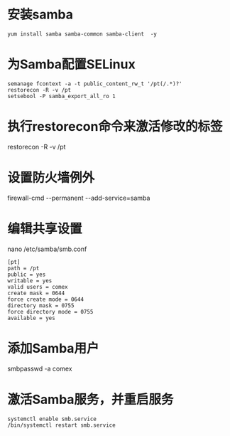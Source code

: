 # 安装samba
```
yum install samba samba-common samba-client  -y
```

# 为Samba配置SELinux
```
semanage fcontext -a -t public_content_rw_t '/pt(/.*)?'
restorecon -R -v /pt
setsebool -P samba_export_all_ro 1
```

# 执行restorecon命令来激活修改的标签
restorecon -R -v /pt 

# 设置防火墙例外
firewall-cmd --permanent --add-service=samba

# 编辑共享设置
nano /etc/samba/smb.conf
```
[pt]
path = /pt
public = yes
writable = yes
valid users = comex
create mask = 0644
force create mode = 0644
directory mask = 0755
force directory mode = 0755
available = yes
```

# 添加Samba用户
smbpasswd -a comex

# 激活Samba服务，并重启服务
```
systemctl enable smb.service
/bin/systemctl restart smb.service
```
